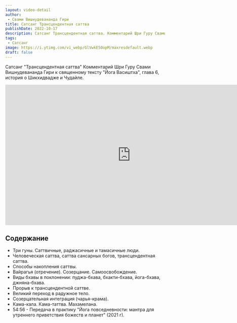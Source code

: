 ```yaml
---
layout: video-detail
author:
 - Свами Вишнудевананда Гири
title: Сатсанг Трансцендентная саттва
publishDate: 2022-10-17
description: Сатсанг Трансцендентная саттва. Комментарий Шри Гуру Свами Вишнудевананда Гири к священному тексту "Йога Васиштха", глава 6, история о Шикхидвадже и Чудайле. 
tags: 
 - Сатсанг
image: https://i.ytimg.com/vi_webp/GlVwkE50opM/maxresdefault.webp
draft: false
---
```


 Сатсанг "Трансцендентная саттва"
Комментарий Шри Гуру Свами Вишнудевананда Гири к священному тексту "Йога Васиштха", глава 6, история о Шикхидвадже и Чудайле. 

<iframe width="790" height="444" src="https://www.youtube.com/embed/GlVwkE50opM" frameborder="0" allowfullscreen=""></iframe> 

## Содержание

- Три гуны. Саттвичные, раджасичные и тамасичные люди.
- Человеческая саттва, саттва сансарных богов, трансцендентная саттва.
- Способы накопления саттвы.
- Вайрагья (отречение). Созерцание. Самоосвобождение.
- Виды бхавы в поклонении: пуджа-бхава, бхакти-бхава, йога-бхава, джняна-бхава.
- Прорыв к трансцендентной саттве.
- Великий переход в радужное тело.
- Созерцательная интеграция (чарья-крама).
- Кама-кала. Кама-таттва. Махамелана.
- 54:56 - Передача в практику "Йога повседневности: мантра для утреннего приветствия божеств и планет" (2021 г).